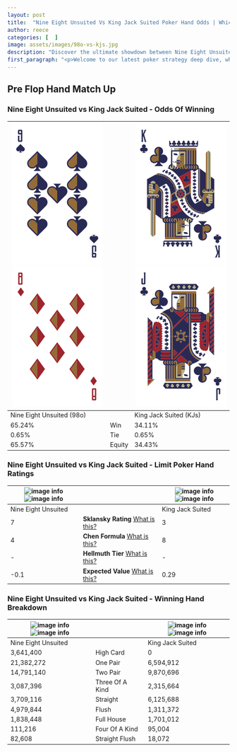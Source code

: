 ```yaml
---
layout: post
title:  "Nine Eight Unsuited Vs King Jack Suited Poker Hand Odds | Which Is The Better Hand In Poker? A Complete Guide"
author: reece
categories: [  ]
image: assets/images/98o-vs-kjs.jpg
description: "Discover the ultimate showdown between Nine Eight Unsuited and King Jack Suited in poker! Uncover the odds, strategies, and scenarios where one hand triumphs over the other. Get ready to up your poker game with this thrilling analysis."
first_paragraph: "<p>Welcome to our latest poker strategy deep dive, where we're pitting two distinct hands against each other in a high-stakes showdown: Nine Eight Unsuited vs King Jack Suited.</p><p>In the dynamic world of poker, every decision counts, and knowing which hand holds the upper hand is key to your success at the table.</p><p>In this article, we'll dissect these two hands, explore the scenarios where one dominates the other, and equip you with the knowledge to make strategic choices that can tip the odds in your favor.</p><p>Get ready to unravel the intriguing dynamics of these poker hands and elevate your game to new heights.</p>"
---
```




[comment]: # (sp0)

## Pre Flop Hand Match Up

<div class="table hand-ratings" markdown="1"> 



### Nine Eight Unsuited vs King Jack Suited - Odds Of Winning


    
| ![image info](assets/images/hand1/9.png) ![image info](assets/images/hand1/8o.png) |  | ![image info](assets/images/hand2/k.png) ![image info](assets/images/hand2/j.png) |
| -------- | -------- | -------- |
| Nine Eight Unsuited (98o) |  | King Jack Suited (KJs) |
| 65.24% | Win | 34.11% |
| 0.65% | Tie | 0.65% |
| 65.57% | Equity | 34.43% |




[comment]: # (sp1)



### Nine Eight Unsuited vs King Jack Suited - Limit Poker Hand Ratings


    
| ![image info](https://www.riverpairs.com/assets/images/hand1/9.png) ![image info](https://www.riverpairs.com/assets/images/hand1/8o.png) |  | ![image info](https://www.riverpairs.com/assets/images/hand2/k.png) ![image info](https://www.riverpairs.com/assets/images/hand2/j.png) |
| -------- | -------- | -------- |
| Nine Eight Unsuited |  | King Jack Suited |
| 7 | **Sklansky Rating** [What is this?](/sklansky-rating-explained) | 3 |
| 4 | **Chen Formula** [What is this?](/chen-formula-explained) | 8 |
| - | **Hellmuth Tier** [What is this?](/Hellmuth-tier-explained) | - |
| -0.1 | **Expected Value** [What is this?](/expected-value-explained) | 0.29 |




[comment]: # (sp2)



### Nine Eight Unsuited vs King Jack Suited - Winning Hand Breakdown


    
| ![image info](https://www.riverpairs.com/assets/images/hand1/9.png) ![image info](https://www.riverpairs.com/assets/images/hand1/8o.png) |  | ![image info](https://www.riverpairs.com/assets/images/hand2/k.png) ![image info](https://www.riverpairs.com/assets/images/hand2/j.png) |
| -------- | -------- | -------- |
| Nine Eight Unsuited |  | King Jack Suited |
| 3,641,400 | High Card | 0 |
| 21,382,272 | One Pair | 6,594,912 |
| 14,791,140 | Two Pair | 9,870,696 |
| 3,087,396 | Three Of A Kind | 2,315,664 |
| 3,709,116 | Straight | 6,125,688 |
| 4,979,844 | Flush | 1,311,372 |
| 1,838,448 | Full House | 1,701,012 |
| 111,216 | Four Of A Kind | 95,004 |
| 82,608 | Straight Flush | 18,072 |




[comment]: # (sp3)



</div>

[comment]: # (sp4)



[comment]: # (sp5)

